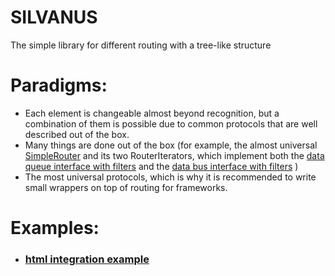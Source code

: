 # SILVANUS
The simple library for different routing with a tree-like structure

# Paradigms:
- Each element is changeable almost beyond recognition, 
but a combination of them is possible due to common protocols 
that are well described out of the box.
- Many things are done out of the box 
(for example, the almost universal
[SimpleRouter](https://github.com/Sethis/silvanus/blob/master/silvanus/routing/simple)
and its two RouterIterators, which implement both the
[data queue interface with filters](https://github.com/Sethis/silvanus/blob/master/silvanus/strategy/routers/first)
and the 
[data bus interface with filters](https://github.com/Sethis/silvanus/blob/master/silvanus/strategy/routers/all)
)
- The most universal protocols, which is why it is recommended 
to write small wrappers on top of routing for frameworks.

# Examples:
  - ### [html integration example](https://github.com/Sethis/silvanus/blob/master/examples/http.py)
